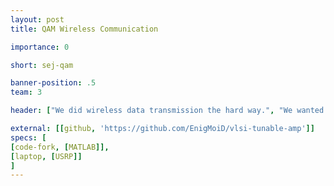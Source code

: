 ```yaml
---
layout: post
title: QAM Wireless Communication

importance: 0

short: sej-qam

banner-position: .5
team: 3

header: ["We did wireless data transmission the hard way.", "We wanted to learn about quadrature amplitude modulation (QAM) for our analog and digital communications class final project. To that end, we wrote MATLAB code to send images between USRPs. On the transmit end, we encoded the image into binary and packetized for sending. On the receive end, we performed open-loop timing correction and reassembled the image from the packets."]

external: [[github, 'https://github.com/EnigMoiD/vlsi-tunable-amp']]
specs: [
[code-fork, [MATLAB]],
[laptop, [USRP]]
]
---
```


